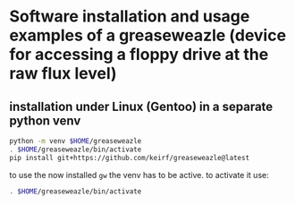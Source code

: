 # Software installation and usage examples of a greaseweazle (device for accessing a floppy drive at the raw flux level)

## installation under Linux (Gentoo) in a separate python venv
```bash
python -m venv $HOME/greaseweazle
. $HOME/greaseweazle/bin/activate
pip install git+https://github.com/keirf/greaseweazle@latest
```

to use the now installed ```gw``` the venv has to be active. to activate it use:
```bash
. $HOME/greaseweazle/bin/activate
```
